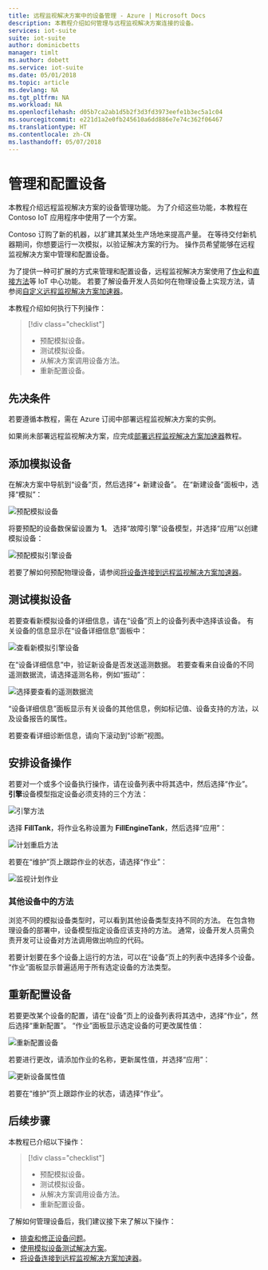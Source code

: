 ```yaml
---
title: 远程监视解决方案中的设备管理 - Azure | Microsoft Docs
description: 本教程介绍如何管理与远程监视解决方案连接的设备。
services: iot-suite
suite: iot-suite
author: dominicbetts
manager: timlt
ms.author: dobett
ms.service: iot-suite
ms.date: 05/01/2018
ms.topic: article
ms.devlang: NA
ms.tgt_pltfrm: NA
ms.workload: NA
ms.openlocfilehash: d05b7ca2ab1d5b2f3d3fd3973eefe1b3ec5a1c04
ms.sourcegitcommit: e221d1a2e0fb245610a6dd886e7e74c362f06467
ms.translationtype: HT
ms.contentlocale: zh-CN
ms.lasthandoff: 05/07/2018
---
```

# <a name="manage-and-configure-your-devices"></a>管理和配置设备

本教程介绍远程监视解决方案的设备管理功能。 为了介绍这些功能，本教程在 Contoso IoT 应用程序中使用了一个方案。

Contoso 订购了新的机器，以扩建其某处生产场地来提高产量。 在等待交付新机器期间，你想要运行一次模拟，以验证解决方案的行为。 操作员希望能够在远程监视解决方案中管理和配置设备。

为了提供一种可扩展的方式来管理和配置设备，远程监视解决方案使用了[作业](../iot-hub/iot-hub-devguide-jobs.md)和[直接方法](../iot-hub/iot-hub-devguide-direct-methods.md)等 IoT 中心功能。 若要了解设备开发人员如何在物理设备上实现方法，请参阅[自定义远程监视解决方案加速器](iot-suite-remote-monitoring-customize.md)。

本教程介绍如何执行下列操作：

>[!div class="checklist"]
> * 预配模拟设备。
> * 测试模拟设备。
> * 从解决方案调用设备方法。
> * 重新配置设备。

## <a name="prerequisites"></a>先决条件

若要遵循本教程，需在 Azure 订阅中部署远程监视解决方案的实例。

如果尚未部署远程监视解决方案，应完成[部署远程监视解决方案加速器](iot-suite-remote-monitoring-deploy.md)教程。

## <a name="add-a-simulated-device"></a>添加模拟设备

在解决方案中导航到“设备”页，然后选择“+ 新建设备”。 在“新建设备”面板中，选择“模拟”：

![预配模拟设备](media/iot-suite-remote-monitoring-manage/devicesprovision.png)

将要预配的设备数保留设置为 **1**。 选择“故障引擎”设备模型，并选择“应用”以创建模拟设备：

![预配模拟引擎设备](media/iot-suite-remote-monitoring-manage/devicesprovisionengine.png)

若要了解如何预配物理设备，请参阅[将设备连接到远程监视解决方案加速器](iot-suite-connecting-devices-node.md)。

## <a name="test-the-simulated-device"></a>测试模拟设备

若要查看新模拟设备的详细信息，请在“设备”页上的设备列表中选择该设备。 有关设备的信息显示在“设备详细信息”面板中：

![查看新模拟引擎设备](media/iot-suite-remote-monitoring-manage/devicesviewnew.png)

在“设备详细信息”中，验证新设备是否发送遥测数据。 若要查看来自设备的不同遥测数据流，请选择遥测名称，例如“振动”：

![选择要查看的遥测数据流](media/iot-suite-remote-monitoring-manage/devicesvibration.png)

“设备详细信息”面板显示有关设备的其他信息，例如标记值、设备支持的方法，以及设备报告的属性。

若要查看详细诊断信息，请向下滚动到“诊断”视图。

## <a name="act-on-a-device"></a>安排设备操作

若要对一个或多个设备执行操作，请在设备列表中将其选中，然后选择“作业”。 **引擎**设备模型指定设备必须支持的三个方法：

![引擎方法](media/iot-suite-remote-monitoring-manage/devicesmethods.png)

选择 **FillTank**，将作业名称设置为 **FillEngineTank**，然后选择“应用”：

![计划重启方法](media/iot-suite-remote-monitoring-manage/devicesrestartengine.png)

若要在“维护”页上跟踪作业的状态，请选择“作业”：

![监视计划作业](media/iot-suite-remote-monitoring-manage/maintenancerestart.png)

### <a name="methods-in-other-devices"></a>其他设备中的方法

浏览不同的模拟设备类型时，可以看到其他设备类型支持不同的方法。 在包含物理设备的部署中，设备模型指定设备应该支持的方法。 通常，设备开发人员需负责开发可让设备对方法调用做出响应的代码。

若要计划要在多个设备上运行的方法，可以在“设备”页上的列表中选择多个设备。 “作业”面板显示普遍适用于所有选定设备的方法类型。

## <a name="reconfigure-a-device"></a>重新配置设备

若要更改某个设备的配置，请在“设备”页上的设备列表将其选中，选择“作业”，然后选择“重新配置”。 “作业”面板显示选定设备的可更改属性值：

![重新配置设备](media/iot-suite-remote-monitoring-manage/devicesreconfigure.png)

若要进行更改，请添加作业的名称，更新属性值，并选择“应用”：

![更新设备属性值](media/iot-suite-remote-monitoring-manage/devicesreconfigurephysical.png)

若要在“维护”页上跟踪作业的状态，请选择“作业”。

## <a name="next-steps"></a>后续步骤

本教程已介绍以下操作：

<!-- Repeat task list from intro -->
>[!div class="checklist"]
> * 预配模拟设备。
> * 测试模拟设备。
> * 从解决方案调用设备方法。
> * 重新配置设备。

了解如何管理设备后，我们建议接下来了解以下操作：

* [排查和修正设备问题](iot-suite-remote-monitoring-maintain.md)。
* [使用模拟设备测试解决方案](iot-suite-remote-monitoring-test.md)。
* [将设备连接到远程监视解决方案加速器](iot-suite-connecting-devices-node.md)。

<!-- Next tutorials in the sequence -->
